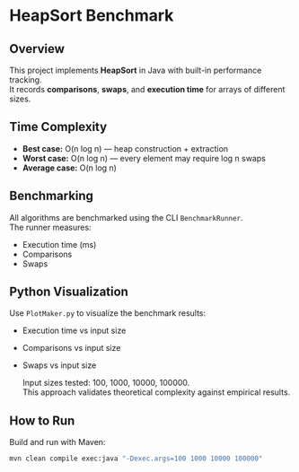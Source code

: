 # HeapSort Benchmark

## Overview
This project implements **HeapSort** in Java with built-in performance tracking.  
It records **comparisons**, **swaps**, and **execution time** for arrays of different sizes.

## Time Complexity

- **Best case:** O(n log n) — heap construction + extraction
- **Worst case:** O(n log n) — every element may require log n swaps
- **Average case:** O(n log n)

## Benchmarking

All algorithms are benchmarked using the CLI `BenchmarkRunner`.  
The runner measures:
- Execution time (ms)
- Comparisons
- Swaps

## Python Visualization
Use `PlotMaker.py` to visualize the benchmark results:
- Execution time vs input size
- Comparisons vs input size
- Swaps vs input size

  Input sizes tested: 100, 1000, 10000, 100000.  
This approach validates theoretical complexity against empirical results.

## How to Run
Build and run with Maven:
```bash
mvn clean compile exec:java "-Dexec.args=100 1000 10000 100000"